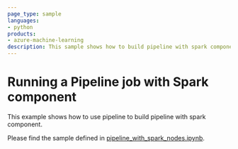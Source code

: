 ```yaml
---
page_type: sample
languages:
- python
products:
- azure-machine-learning
description: This sample shows how to build pipeline with spark component.
---
```


# Running a Pipeline job with Spark component
This example shows how to use pipeline to build pipeline with spark component.

Please find the sample defined in [pipeline_with_spark_nodes.ipynb](pipeline_with_spark_nodes.ipynb).